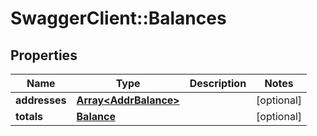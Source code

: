 # SwaggerClient::Balances

## Properties
Name | Type | Description | Notes
------------ | ------------- | ------------- | -------------
**addresses** | [**Array&lt;AddrBalance&gt;**](AddrBalance.md) |  | [optional] 
**totals** | [**Balance**](Balance.md) |  | [optional] 


